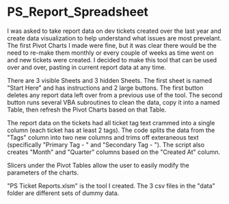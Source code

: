 # PS_Report_Spreadsheet

I was asked to take report data on dev tickets created over the last year and create data visualization to help understand what issues are most prevelant.  The first Pivot Charts I made were fine, but it was clear there would be the need to re-make them monthly or every couple of weeks as time went on and new tickets were created.  I decided to make this tool that can be used over and over, pasting in current report data at any time.

There are 3 visible Sheets and 3 hidden Sheets.  The first sheet is named "Start Here" and has instructions and 2 large buttons.  The first button deletes any report data left over from a previous use of the tool.  The second button runs several VBA subroutines to clean the data, copy it into a named Table, then refresh the Pivot Charts based on that Table.

The report data on the tickets had all ticket tag text crammed into a single column (each ticket has at least 2 tags).  The code splits the data from the "Tags" column into two new columns and trims off exteraneous text (specifically "Primary Tag - " and "Secondary Tag - ").  The script also creates "Month" and "Quarter" columns based on the "Created At" column.

Slicers under the Pivot Tables allow the user to easily modify the parameters of the charts.

"PS Ticket Reports.xlsm" is the tool I created.  The 3 csv files in the "data" folder are different sets of dummy data.